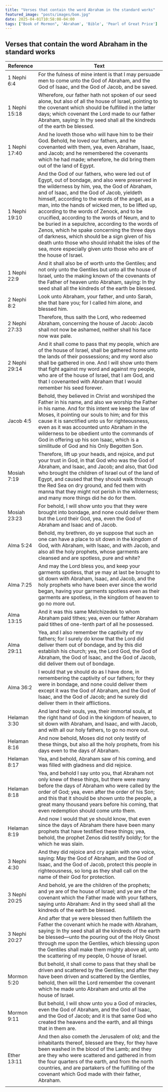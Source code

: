 ```yaml
---
title: "Verses that contain the word Abraham in the standard works"
featured_image: "posts/images/bom.jpg"
date: 2025-04-01T10:58:08-04:00
tags: ["Book of Mormon", 'Abraham', 'Bible', 'Pearl of Great Price']
---
```


## Verses that contain the word Abraham in the standard works

Reference | Text |
--- | --- |
1 Nephi 6:4 | For the fulness of mine intent is that I may persuade men to come unto the God of Abraham, and the God of Isaac, and the God of Jacob, and be saved. |
1 Nephi 15:18 | Wherefore, our father hath not spoken of our seed alone, but also of all the house of Israel, pointing to the covenant which should be fulfilled in the latter days; which covenant the Lord made to our father Abraham, saying: In thy seed shall all the kindreds of the earth be blessed. |
1 Nephi 17:40 | And he loveth those who will have him to be their God. Behold, he loved our fathers, and he covenanted with them, yea, even Abraham, Isaac, and Jacob; and he remembered the covenants which he had made; wherefore, he did bring them out of the land of Egypt. |
1 Nephi 19:10 | And the God of our fathers, who were led out of Egypt, out of bondage, and also were preserved in the wilderness by him, yea, the God of Abraham, and of Isaac, and the God of Jacob, yieldeth himself, according to the words of the angel, as a man, into the hands of wicked men, to be lifted up, according to the words of Zenock, and to be crucified, according to the words of Neum, and to be buried in a sepulchre, according to the words of Zenos, which he spake concerning the three days of darkness, which should be a sign given of his death unto those who should inhabit the isles of the sea, more especially given unto those who are of the house of Israel. |
1 Nephi 22:9 | And it shall also be of worth unto the Gentiles; and not only unto the Gentiles but unto all the house of Israel, unto the making known of the covenants of the Father of heaven unto Abraham, saying: In thy seed shall all the kindreds of the earth be blessed. |
2 Nephi 8:2 | Look unto Abraham, your father, and unto Sarah, she that bare you; for I called him alone, and blessed him. |
2 Nephi 27:33 | Therefore, thus saith the Lord, who redeemed Abraham, concerning the house of Jacob: Jacob shall not now be ashamed, neither shall his face now wax pale. |
2 Nephi 29:14 | And it shall come to pass that my people, which are of the house of Israel, shall be gathered home unto the lands of their possessions; and my word also shall be gathered in one. And I will show unto them that fight against my word and against my people, who are of the house of Israel, that I am God, and that I covenanted with Abraham that I would remember his seed forever. |
Jacob 4:5 | Behold, they believed in Christ and worshiped the Father in his name, and also we worship the Father in his name. And for this intent we keep the law of Moses, it pointing our souls to him; and for this cause it is sanctified unto us for righteousness, even as it was accounted unto Abraham in the wilderness to be obedient unto the commands of God in offering up his son Isaac, which is a similitude of God and his Only Begotten Son. |
Mosiah 7:19 | Therefore, lift up your heads, and rejoice, and put your trust in God, in that God who was the God of Abraham, and Isaac, and Jacob; and also, that God who brought the children of Israel out of the land of Egypt, and caused that they should walk through the Red Sea on dry ground, and fed them with manna that they might not perish in the wilderness; and many more things did he do for them. |
Mosiah 23:23 | For behold, I will show unto you that they were brought into bondage, and none could deliver them but the Lord their God, yea, even the God of Abraham and Isaac and of Jacob. |
Alma 5:24 | Behold, my brethren, do ye suppose that such an one can have a place to sit down in the kingdom of God, with Abraham, with Isaac, and with Jacob, and also all the holy prophets, whose garments are cleansed and are spotless, pure and white? |
Alma 7:25 | And may the Lord bless you, and keep your garments spotless, that ye may at last be brought to sit down with Abraham, Isaac, and Jacob, and the holy prophets who have been ever since the world began, having your garments spotless even as their garments are spotless, in the kingdom of heaven to go no more out. |
Alma 13:15 | And it was this same Melchizedek to whom Abraham paid tithes; yea, even our father Abraham paid tithes of one-tenth part of all he possessed. |
Alma 29:11 | Yea, and I also remember the captivity of my fathers; for I surely do know that the Lord did deliver them out of bondage, and by this did establish his church; yea, the Lord God, the God of Abraham, the God of Isaac, and the God of Jacob, did deliver them out of bondage. |
Alma 36:2 | I would that ye should do as I have done, in remembering the captivity of our fathers; for they were in bondage, and none could deliver them except it was the God of Abraham, and the God of Isaac, and the God of Jacob; and he surely did deliver them in their afflictions. |
Helaman 3:30 | And land their souls, yea, their immortal souls, at the right hand of God in the kingdom of heaven, to sit down with Abraham, and Isaac, and with Jacob, and with all our holy fathers, to go no more out. |
Helaman 8:16 | And now behold, Moses did not only testify of these things, but also all the holy prophets, from his days even to the days of Abraham. |
Helaman 8:17 | Yea, and behold, Abraham saw of his coming, and was filled with gladness and did rejoice. |
Helaman 8:18 | Yea, and behold I say unto you, that Abraham not only knew of these things, but there were many before the days of Abraham who were called by the order of God; yea, even after the order of his Son; and this that it should be shown unto the people, a great many thousand years before his coming, that even redemption should come unto them. |
Helaman 8:19 | And now I would that ye should know, that even since the days of Abraham there have been many prophets that have testified these things; yea, behold, the prophet Zenos did testify boldly; for the which he was slain. |
3 Nephi 4:30 | And they did rejoice and cry again with one voice, saying: May the God of Abraham, and the God of Isaac, and the God of Jacob, protect this people in righteousness, so long as they shall call on the name of their God for protection. |
3 Nephi 20:25 | And behold, ye are the children of the prophets; and ye are of the house of Israel; and ye are of the covenant which the Father made with your fathers, saying unto Abraham: And in thy seed shall all the kindreds of the earth be blessed. |
3 Nephi 20:27 | And after that ye were blessed then fulfilleth the Father the covenant which he made with Abraham, saying: In thy seed shall all the kindreds of the earth be blessed—unto the pouring out of the Holy Ghost through me upon the Gentiles, which blessing upon the Gentiles shall make them mighty above all, unto the scattering of my people, O house of Israel. |
Mormon 5:20 | But behold, it shall come to pass that they shall be driven and scattered by the Gentiles; and after they have been driven and scattered by the Gentiles, behold, then will the Lord remember the covenant which he made unto Abraham and unto all the house of Israel. |
Mormon 9:11 | But behold, I will show unto you a God of miracles, even the God of Abraham, and the God of Isaac, and the God of Jacob; and it is that same God who created the heavens and the earth, and all things that in them are. |
Ether 13:11 | And then also cometh the Jerusalem of old; and the inhabitants thereof, blessed are they, for they have been washed in the blood of the Lamb; and they are they who were scattered and gathered in from the four quarters of the earth, and from the north countries, and are partakers of the fulfilling of the covenant which God made with their father, Abraham. |
 | |

